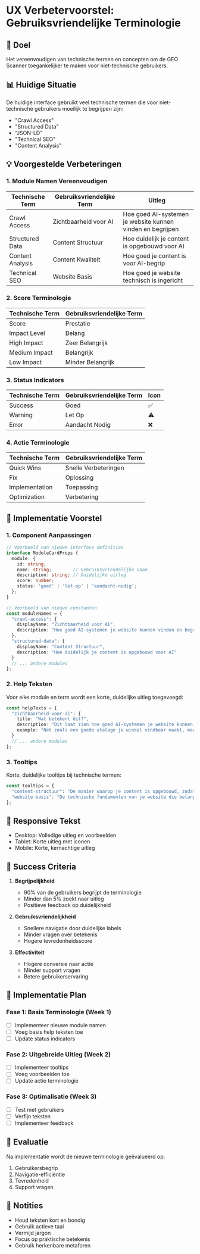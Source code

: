 # UX Verbetervoorstel: Gebruiksvriendelijke Terminologie

## 🎯 Doel
Het vereenvoudigen van technische termen en concepten om de GEO Scanner toegankelijker te maken voor niet-technische gebruikers.

## 📊 Huidige Situatie
De huidige interface gebruikt veel technische termen die voor niet-technische gebruikers moeilijk te begrijpen zijn:

- "Crawl Access"
- "Structured Data"
- "JSON-LD"
- "Technical SEO"
- "Content Analysis"

## 💡 Voorgestelde Verbeteringen

### 1. Module Namen Vereenvoudigen

| Technische Term | Gebruiksvriendelijke Term | Uitleg |
|----------------|--------------------------|---------|
| Crawl Access | Zichtbaarheid voor AI | Hoe goed AI-systemen je website kunnen vinden en begrijpen |
| Structured Data | Content Structuur | Hoe duidelijk je content is opgebouwd voor AI |
| Content Analysis | Content Kwaliteit | Hoe goed je content is voor AI-begrip |
| Technical SEO | Website Basis | Hoe goed je website technisch is ingericht |

### 2. Score Terminologie

| Technische Term | Gebruiksvriendelijke Term |
|----------------|--------------------------|
| Score | Prestatie |
| Impact Level | Belang |
| High Impact | Zeer Belangrijk |
| Medium Impact | Belangrijk |
| Low Impact | Minder Belangrijk |

### 3. Status Indicators

| Technische Term | Gebruiksvriendelijke Term | Icon |
|----------------|--------------------------|------|
| Success | Goed | ✅ |
| Warning | Let Op | ⚠️ |
| Error | Aandacht Nodig | ❌ |

### 4. Actie Terminologie

| Technische Term | Gebruiksvriendelijke Term |
|----------------|--------------------------|
| Quick Wins | Snelle Verbeteringen |
| Fix | Oplossing |
| Implementation | Toepassing |
| Optimization | Verbetering |

## 🎨 Implementatie Voorstel

### 1. Component Aanpassingen

```typescript
// Voorbeeld van nieuwe interface definities
interface ModuleCardProps {
  module: {
    id: string;
    name: string;        // Gebruiksvriendelijke naam
    description: string; // Duidelijke uitleg
    score: number;
    status: 'goed' | 'let-op' | 'aandacht-nodig';
  };
}

// Voorbeeld van nieuwe constanten
const moduleNames = {
  "crawl-access": {
    displayName: "Zichtbaarheid voor AI",
    description: "Hoe goed AI-systemen je website kunnen vinden en begrijpen"
  },
  "structured-data": {
    displayName: "Content Structuur",
    description: "Hoe duidelijk je content is opgebouwd voor AI"
  }
  // ... andere modules
};
```

### 2. Help Teksten

Voor elke module en term wordt een korte, duidelijke uitleg toegevoegd:

```typescript
const helpTexts = {
  "zichtbaarheid-voor-ai": {
    title: "Wat betekent dit?",
    description: "Dit laat zien hoe goed AI-systemen je website kunnen vinden en begrijpen. Hoe hoger de score, hoe beter AI je content kan gebruiken.",
    example: "Net zoals een goede etalage je winkel vindbaar maakt, maakt een goede website structuur je content vindbaar voor AI."
  }
  // ... andere modules
};
```

### 3. Tooltips

Korte, duidelijke tooltips bij technische termen:

```typescript
const tooltips = {
  "content-structuur": "De manier waarop je content is opgebouwd, zodat AI het beter kan begrijpen",
  "website-basis": "De technische fundamenten van je website die belangrijk zijn voor AI"
};
```

## 📱 Responsive Tekst

- Desktop: Volledige uitleg en voorbeelden
- Tablet: Korte uitleg met iconen
- Mobile: Korte, kernachtige uitleg

## 🎯 Success Criteria

1. **Begrijpelijkheid**
   - 90% van de gebruikers begrijpt de terminologie
   - Minder dan 5% zoekt naar uitleg
   - Positieve feedback op duidelijkheid

2. **Gebruiksvriendelijkheid**
   - Snellere navigatie door duidelijke labels
   - Minder vragen over betekenis
   - Hogere tevredenheidsscore

3. **Effectiviteit**
   - Hogere conversie naar actie
   - Minder support vragen
   - Betere gebruikerservaring

## 📅 Implementatie Plan

### Fase 1: Basis Terminologie (Week 1)
- [ ] Implementeer nieuwe module namen
- [ ] Voeg basis help teksten toe
- [ ] Update status indicators

### Fase 2: Uitgebreide Uitleg (Week 2)
- [ ] Implementeer tooltips
- [ ] Voeg voorbeelden toe
- [ ] Update actie terminologie

### Fase 3: Optimalisatie (Week 3)
- [ ] Test met gebruikers
- [ ] Verfijn teksten
- [ ] Implementeer feedback

## 🔄 Evaluatie

Na implementatie wordt de nieuwe terminologie geëvalueerd op:
1. Gebruikersbegrip
2. Navigatie-efficiëntie
3. Tevredenheid
4. Support vragen

## 📝 Notities

- Houd teksten kort en bondig
- Gebruik actieve taal
- Vermijd jargon
- Focus op praktische betekenis
- Gebruik herkenbare metaforen

